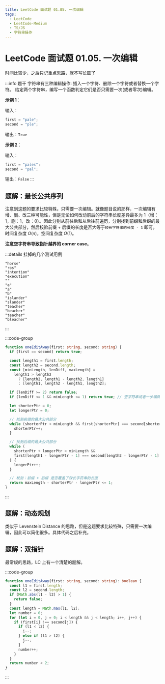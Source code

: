 ```yaml
---
title: LeetCode 面试题 01.05. 一次编辑
tags:
  - LeetCode
  - LeetCode-Medium
  - TS/JS
  - 字符串操作
---
```


# LeetCode 面试题 01.05. 一次编辑

时间比较少，之后只记重点思路，就不写长篇了

:::info 题干
字符串有三种编辑操作: 插入一个字符、删除一个字符或者替换一个字符。 给定两个字符串，编写一个函数判定它们是否只需要一次(或者零次)编辑。

**示例 1**：

输入：

```typescript
first = "pale";
second = "ple";
```

输出：`True`

**示例 2**：

输入：

```typescript
first = "pales";
second = "pal";
```

输出：`False`
:::

## 题解：最长公共序列

注意到这题的要求比较特殊，只需要一次编辑。就像题目说的那样，一次编辑有增、删、改三种可能性，但是无论如何改动前后的字符串长度差异最多为 1（增：1，删：1，改：0）。因此分别从前往后和从后往前遍历，分别找到前缀和后缀的最大公共部分，然后校验前缀 + 后缀的长度是否大等于`较长字符串的长度 - 1` 即可。时间复杂度 $O(n)$，空间复杂度 $O(1)$。

**注意空字符串导致指针越界的 corner case**。

:::details 挂掉的几个测试用例

```
"horse"
"ros"
"intention"
"execution"
""
"a"
"a"
"b"
"islander"
"slander"
"teacher"
"beacher"
"teacher"
"bleacher"
```

:::

:::code-group

```typescript [TypeScript]
function oneEditAway(first: string, second: string) {
  if (first == second) return true;

  const length1 = first.length;
  const length2 = second.length;
  const [minLength, lenDiff, maxLength] =
    length1 > length2
      ? [length2, length1 - length2, length1]
      : [length1, length2 - length1, length2];

  if (lenDiff >= 2) return false;
  if (lenDiff <= 1 && minLength <= 1) return true; // 空字符串或者一步编辑

  let shorterPtr = 0;
  let longerPtr = 0;

  // 找到前缀的最大公共部分
  while (shorterPtr < minLength && first[shorterPtr] === second[shorterPtr]) {
    shorterPtr++;
  }

  // 找到后缀的最大公共部分
  while (
    shorterPtr + longerPtr < minLength &&
    first[length1 - longerPtr - 1] === second[length2 - longerPtr - 1]
  ) {
    longerPtr++;
  }

  // 校验：前缀 + 后缀 是否覆盖了较长字符串的长度
  return maxLength - shorterPtr - longerPtr <= 1;
}
```

:::

## 题解：动态规划

类似于 Levenstein Distance 的思路，但是这题要求比较特殊，只需要一次编辑，因此可以简化很多。具体代码之后补充。

## 题解：双指针

最常规的思路，LC 上有一个清楚的题解。

:::code-group

```typescript [TypeScript]
function oneEditAway(first: string, second: string): boolean {
  const l1 = first.length;
  const l2 = second.length;
  if (Math.abs(l1 - l2) > 1) {
    return false;
  }
  const length = Math.max(l1, l2);
  let number = 0;
  for (let i = 0, j = 0; i < length && j < length; i++, j++) {
    if (first[i] !== second[j]) {
      if (l1 < l2) {
        i--;
      } else if (l1 > l2) {
        j--;
      }
      number++;
    }
  }
  return number < 2;
}
```

:::
